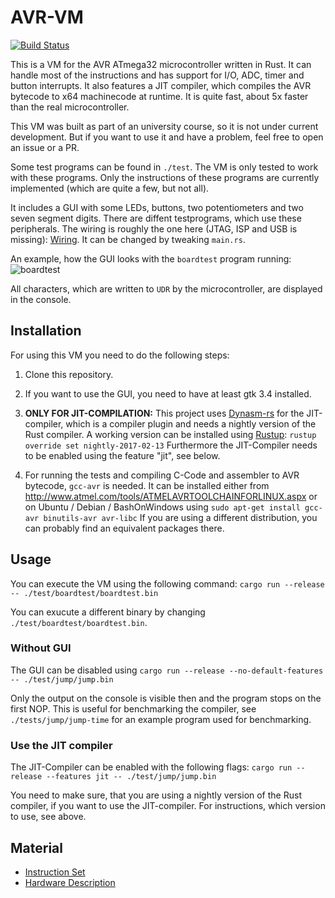 # AVR-VM
[![Build Status](https://travis-ci.org/MackieLoeffel/avr-vm.svg?branch=master)](https://travis-ci.org/MackieLoeffel/avr-vm)

This is a VM for the AVR ATmega32 microcontroller written in Rust.
It can handle most of the instructions and has support for I/O, ADC,
timer and button interrupts. It also features a JIT compiler, which
compiles the AVR bytecode to x64 machinecode at runtime. It is quite
fast, about 5x faster than the real microcontroller.

This VM was built as part of an university course, so it is not under current
development. But if you want to use it and have a problem, feel free
to open an issue or a PR.

Some test programs can be found in `./test`. The VM is only tested to
work with these programs. Only the instructions of these programs
are currently implemented (which are quite a few, but not all).

It includes a GUI with some LEDs, buttons, two potentiometers and two
seven segment digits. There are diffent testprograms, which use
these peripherals. The wiring is roughly the one here (JTAG, ISP and
USB is missing): [Wiring](https://www4.cs.fau.de/Lehre/SS16/V_SPIC/Uebungen/Board/spicboard2_sch.pdf). It can be changed by tweaking `main.rs`.

An example, how the GUI looks with the `boardtest` program running:
![boardtest](https://mackieloeffel.github.io/boardtest.gif)

All characters, which are written to `UDR` by the microcontroller,
are displayed in the console.

## Installation

For using this VM you need to do the following steps:

1.  Clone this repository.

2.  If you want to use the GUI, you need to have at least gtk 3.4
    installed.

3.  **ONLY FOR JIT-COMPILATION:**
    This project uses [Dynasm-rs](https://github.com/CensoredUsername/dynasm-rs) for the JIT-compiler, which is a
    compiler plugin and needs a nightly version of the Rust compiler. A working
    version can be installed using [Rustup](https://rustup.rs/):
    `rustup override set nightly-2017-02-13`
    Furthermore the JIT-Compiler needs to be enabled using the feature "jit",
    see below.

4.  For running the tests and compiling C-Code and assembler to AVR
    bytecode, `gcc-avr` is needed. It can be installed either from
    <http://www.atmel.com/tools/ATMELAVRTOOLCHAINFORLINUX.aspx>
    or on Ubuntu / Debian / BashOnWindows using
    `sudo apt-get install gcc-avr binutils-avr avr-libc`
    If you are using a different distribution, you can probably find
    an equivalent packages there.

## Usage

You can execute the VM using the following command:
`cargo run --release -- ./test/boardtest/boardtest.bin`

You can exucute a different binary by changing `./test/boardtest/boardtest.bin`.

### Without GUI

The GUI can be disabled using
`cargo run --release --no-default-features -- ./test/jump/jump.bin`

Only the output on the console is visible then and the program
stops on the first NOP. This is useful for benchmarking the
compiler, see `./tests/jump/jump-time` for an example program used
for benchmarking.

### Use the JIT compiler

The JIT-Compiler can be enabled with the following flags:
`cargo run --release --features jit -- ./test/jump/jump.bin`

You need to make sure, that you are using a nightly version of the
Rust compiler, if you want to use the JIT-compiler. For
instructions, which version to use, see above.

## Material

-   [Instruction Set](http://www.atmel.com/images/Atmel-0856-AVR-Instruction-Set-Manual.pdf)
-   [Hardware Description](http://www.atmel.com/images/doc2503.pdf)
